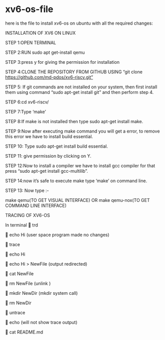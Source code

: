 # xv6-os-file
here is the file to install xv6-os on ubuntu with all the required changes:

INSTALLATION OF XV6 ON LINUX

STEP 1:OPEN TERMINAL

STEP 2:RUN  sudo apt get-install qemu

STEP 3:press y for giving the permission for installation

STEP 4:CLONE THE REPOSITORY FROM GITHUB USING “git clone   https://github.com/md-pdos/xv6-riscv.git”

STEP 5: If git commands are not installed on your system, then first install them using command “sudo apt-get install git” and then perform step 4.

STEP 6:cd xv6-riscv/

STEP 7:Type ‘make’

STEP 8:If make is not installed then type sudo apt-get install make.

STEP 9:Now after executing make command you will get a error, to remove this error we have to install build essential.

STEP 10: Type sudo apt-get install build essential.

STEP 11: give permission by clicking on Y.

STEP 12:Now to install a compiler we have to install gcc compiler for that press “sudo apt-get install gcc-multilib”. 

STEP 14:now it’s safe to execute make type ‘make’ on command line. 

STEP 13: Now type :-

make qemu(TO GET VISUAL INTERFACE) 
                         OR
make qemu-nox(TO GET COMMAND LINE INTERFACE)

TRACING OF XV6-OS

In terminal
 trd

 echo Hi (user space program made no changes)

 trace

 echo Hi

 echo Hi &gt; NewFile (output redirected)

 cat NewFile

 rm NewFile (unlink )

 mkdir NewDir (mkdir system call)

 rm NewDir

 untrace

 echo (will not show trace output)

 cat README.md

